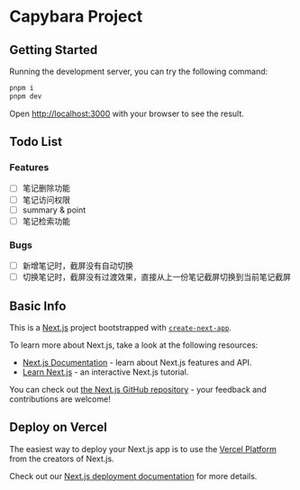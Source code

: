 # Capybara Project

## Getting Started

Running the development server, you can try the following command:

```bash
pnpm i
pnpm dev
```

Open [http://localhost:3000](http://localhost:3000) with your browser to see the result.

## Todo List

### Features

- [ ] 笔记删除功能
- [ ] 笔记访问权限
- [ ] summary & point
- [ ] 笔记检索功能

### Bugs

- [ ] 新增笔记时，截屏没有自动切换
- [ ] 切换笔记时，截屏没有过渡效果，直接从上一份笔记截屏切换到当前笔记截屏

## Basic Info

This is a [Next.js](https://nextjs.org) project bootstrapped with [`create-next-app`](https://nextjs.org/docs/app/api-reference/cli/create-next-app).

To learn more about Next.js, take a look at the following resources:

- [Next.js Documentation](https://nextjs.org/docs) - learn about Next.js features and API.
- [Learn Next.js](https://nextjs.org/learn) - an interactive Next.js tutorial.

You can check out [the Next.js GitHub repository](https://github.com/vercel/next.js) - your feedback and contributions are welcome!

## Deploy on Vercel

The easiest way to deploy your Next.js app is to use the [Vercel Platform](https://vercel.com/new?utm_medium=default-template&filter=next.js&utm_source=create-next-app&utm_campaign=create-next-app-readme) from the creators of Next.js.

Check out our [Next.js deployment documentation](https://nextjs.org/docs/app/building-your-application/deploying) for more details.

